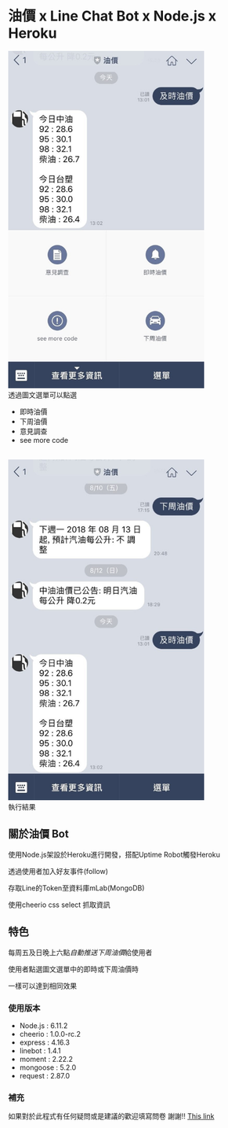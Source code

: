 # 油價 x Line Chat Bot x Node.js x Heroku
<img src="img/demo0.jpg" width="400"><br />
透過圖文選單可以點選
*   即時油價
*   下周油價
*   意見調查
*   see more code
<br />
<img src="img/demo1.jpg" width="400"><br />
執行結果<br />

## 關於油價 Bot
使用Node.js架設於Heroku進行開發，搭配Uptime Robot觸發Heroku<br />

透過使用者加入好友事件(follow)<br />

存取Line的Token至資料庫mLab(MongoDB)<br />

使用cheerio css select 抓取資訊<br />

## 特色
每周五及日晚上六點*自動推送下周油價*給使用者<br />

使用者點選圖文選單中的即時或下周油價時<br />

一樣可以達到相同效果<br />

### 使用版本
*   Node.js : 6.11.2 <br />
*   cheerio : 1.0.0-rc.2 <br />
*   express : 4.16.3 <br />
*   linebot : 1.4.1 <br />
*   moment : 2.22.2 <br />
*   mongoose : 5.2.0 <br />
*   request : 2.87.0 <br />

### 補充
如果對於此程式有任何疑問或是建議的歡迎填寫問卷 謝謝!!
[This link](https://docs.google.com/forms/d/1SKmggTwMEnMfcWS0oGxE2n6gixcUm63ZIOUN8DByMw4/edit)
